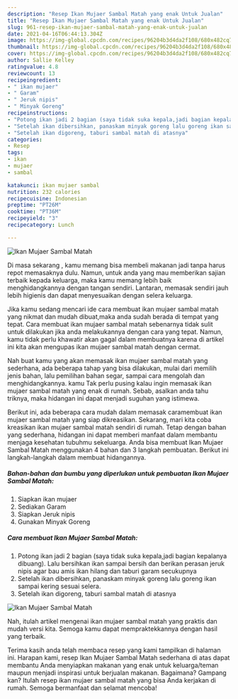 ```yaml
---
description: "Resep Ikan Mujaer Sambal Matah yang enak Untuk Jualan"
title: "Resep Ikan Mujaer Sambal Matah yang enak Untuk Jualan"
slug: 961-resep-ikan-mujaer-sambal-matah-yang-enak-untuk-jualan
date: 2021-04-16T06:44:13.304Z
image: https://img-global.cpcdn.com/recipes/96204b3d4da2f108/680x482cq70/ikan-mujaer-sambal-matah-foto-resep-utama.jpg
thumbnail: https://img-global.cpcdn.com/recipes/96204b3d4da2f108/680x482cq70/ikan-mujaer-sambal-matah-foto-resep-utama.jpg
cover: https://img-global.cpcdn.com/recipes/96204b3d4da2f108/680x482cq70/ikan-mujaer-sambal-matah-foto-resep-utama.jpg
author: Sallie Kelley
ratingvalue: 4.8
reviewcount: 13
recipeingredient:
- " ikan mujaer"
- " Garam"
- " Jeruk nipis"
- " Minyak Goreng"
recipeinstructions:
- "Potong ikan jadi 2 bagian (saya tidak suka kepala,jadi bagian kepalanya dibuang). Lalu bersihkan ikan sampai bersih dan berikan perasan jeruk nipis agar bau amis ikan hilang dan taburi garam secukupnya"
- "Setelah ikan dibersihkan, panaskam minyak goreng lalu goreng ikan sampai kering sesuai selera."
- "Setelah ikan digoreng, taburi sambal matah di atasnya"
categories:
- Resep
tags:
- ikan
- mujaer
- sambal

katakunci: ikan mujaer sambal 
nutrition: 232 calories
recipecuisine: Indonesian
preptime: "PT26M"
cooktime: "PT36M"
recipeyield: "3"
recipecategory: Lunch

---
```



![Ikan Mujaer Sambal Matah](https://img-global.cpcdn.com/recipes/96204b3d4da2f108/680x482cq70/ikan-mujaer-sambal-matah-foto-resep-utama.jpg)

Di masa  sekarang , kamu memang bisa membeli makanan jadi tanpa harus repot memasaknya dulu. Namun, untuk anda yang mau memberikan sajian terbaik kepada keluarga, maka kamu memang lebih baik menghidangkannya dengan tangan sendiri. Lantaran, memasak sendiri jauh lebih higienis dan dapat menyesuaikan dengan selera keluarga.

Jika kamu sedang mencari ide cara membuat ikan mujaer sambal matah yang nikmat dan mudah dibuat,maka anda sudah berada di tempat yang tepat. Cara membuat ikan mujaer sambal matah  sebenarnya tidak sulit untuk dilakukan jika anda melakukannya dengan cara yang tepat. Namun, kamu tidak perlu khawatir akan gagal dalam membuatnya 
karena di artikel ini kita akan mengupas ikan mujaer sambal matah dengan cermat.  



Nah buat kamu yang akan memasak ikan mujaer sambal matah yang sederhana, ada beberapa tahap yang bisa dilakukan, mulai dari memilih jenis bahan, lalu pemilihan bahan segar, sampai cara mengolah dan menghidangkannya. kamu Tak perlu pusing kalau ingin memasak ikan mujaer sambal matah yang enak di rumah. Sebab, asalkan anda  tahu triknya, maka hidangan ini dapat menjadi suguhan yang istimewa.

Berikut ini, ada beberapa cara mudah dalam memasak caramembuat ikan mujaer sambal matah yang siap dikreasikan. Sekarang, mari kita coba kreasikan ikan mujaer sambal matah sendiri di rumah. Tetap dengan bahan yang sederhana, hidangan ini dapat memberi manfaat dalam membantu menjaga kesehatan tubuhmu sekeluarga. Anda bisa membuat Ikan Mujaer Sambal Matah menggunakan 4 bahan dan 3 langkah pembuatan. Berikut ini langkah-langkah dalam membuat hidangannya.

<!--inarticleads1-->

##### Bahan-bahan dan bumbu yang diperlukan untuk pembuatan Ikan Mujaer Sambal Matah:

1. Siapkan  ikan mujaer
1. Sediakan  Garam
1. Siapkan  Jeruk nipis
1. Gunakan  Minyak Goreng




<!--inarticleads2-->

##### Cara membuat Ikan Mujaer Sambal Matah:

1. Potong ikan jadi 2 bagian (saya tidak suka kepala,jadi bagian kepalanya dibuang). Lalu bersihkan ikan sampai bersih dan berikan perasan jeruk nipis agar bau amis ikan hilang dan taburi garam secukupnya
1. Setelah ikan dibersihkan, panaskam minyak goreng lalu goreng ikan sampai kering sesuai selera.
1. Setelah ikan digoreng, taburi sambal matah di atasnya
<img src="https://img-global.cpcdn.com/steps/9207be03a3048427/160x128cq70/ikan-mujaer-sambal-matah-langkah-memasak-3-foto.jpg" alt="Ikan Mujaer Sambal Matah">



Nah, itulah artikel mengenai  ikan mujaer sambal matah  yang praktis dan mudah versi kita. Semoga kamu dapat mempraktekkannya dengan hasil yang terbaik. 

Terima kasih anda telah membaca resep yang kami tampilkan di halaman ini. Harapan kami, resep  Ikan Mujaer Sambal Matah sederhana di atas dapat membantu Anda menyiapkan makanan yang enak untuk keluarga/teman maupun menjadi inspirasi untuk berjualan makanan. Bagaimana? Gampang kan? Itulah resep ikan mujaer sambal matah yang bisa Anda kerjakan di rumah. Semoga bermanfaat dan selamat mencoba!

